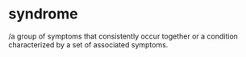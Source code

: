 # syndrome
/a group of symptoms that consistently occur together or a condition characterized by a set of associated symptoms.
